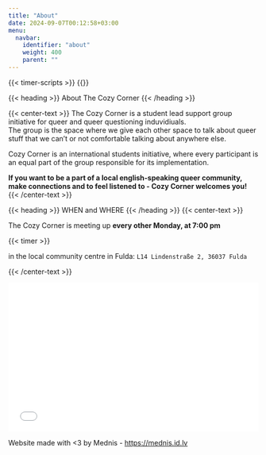 ```yaml
---
title: "About"
date: 2024-09-07T00:12:58+03:00
menu:
  navbar:
    identifier: "about"
    weight: 400 
    parent: ""
---
```


{{< timer-scripts >}}
{{<corner-flags>}}


{{< heading >}}
About The Cozy Corner
{{< /heading >}}

{{< center-text >}}
The Cozy Corner is a student lead support group initiative for queer and queer questioning induvidiuals.\
The group is the space where we give each other space to talk about queer stuff that we can’t or not comfortable talking about anywhere else.

Cozy Corner is an international students initiative, where every participant is an equal part of the group responsible for its implementation.

__If you want to be a part of a local english-speaking queer community, make connections and to feel listened to - Cozy Corner welcomes you!__
{{< /center-text >}}

{{< heading >}}
WHEN and WHERE
{{< /heading >}}
{{< center-text >}}

  The Cozy Corner is meeting up __every other Monday, at 7:00 pm__

  {{< timer >}}

  in the local community centre in Fulda:
  ```L14 Lindenstraße 2, 36037 Fulda```

{{< /center-text >}}

<iframe width="100%" height="300px" frameborder="0" allowfullscreen allow="geolocation" src="//umap.openstreetmap.fr/en/map/untitled-map_1111619?scaleControl=false&miniMap=false&scrollWheelZoom=false&zoomControl=false&editMode=disabled&moreControl=false&searchControl=null&tilelayersControl=false&embedControl=null&datalayersControl=false&onLoadPanel=none&captionBar=false&captionMenus=false&fullscreenControl=false&captionControl=false&locateControl=false&measureControl=false&editinosmControl=false&starControl=false"></iframe>

Website made with <3 by Mednis - https://mednis.id.lv